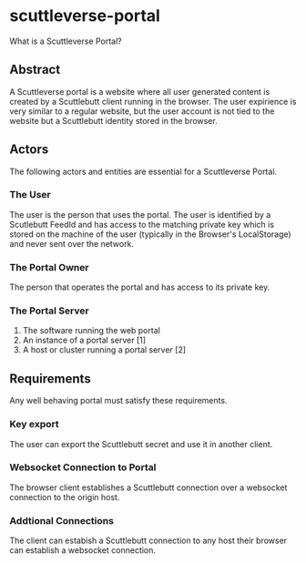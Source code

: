 # scuttleverse-portal

What is a Scuttleverse Portal?

## Abstract

A Scuttleverse portal is a website where all user generated content is created by a Scuttlebutt client running in the browser. The user expirience is very similar to a regular website, but the user account is not tied to the website but a Scuttlebutt identity stored in the browser.

## Actors

The following actors and entities are essential for a Scuttleverse Portal.

### The User

The user is the person that uses the portal. The user is identified by a Scutlebutt FeedId and has access to the matching private key which is stored on the machine of the user (typically in the Browser's LocalStorage) and never sent over the network.

### The Portal Owner

The person that operates the portal and has access to its private key.

### The Portal Server

1. The software running the web portal
2. An instance of a portal server [1]
3. A host or cluster running a portal server [2]

## Requirements

Any well behaving portal must satisfy these requirements.

### Key export

The user can export the Scuttlebutt secret and use it in another client.

### Websocket Connection to Portal

The browser client establishes a Scuttlebutt connection over a websocket connection to the origin host.

### Addtional Connections

The client can estabish a Scuttlebutt connection to any host their browser can establish a websocket connection.
